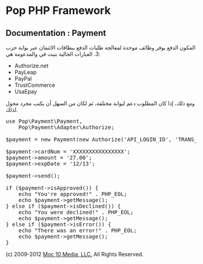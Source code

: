 Pop PHP Framework
=================

Documentation : Payment
-----------------------

المكون الدفع يوفر وظائف موحدة لمعالجة طلبات الدفع ببطاقات الائتمان عبر بوابة حزب 3. العبارات الحالية بنيت في والمدعومة هي:

* Authorize.net
* PayLeap
* PayPal
* TrustCommerce
* UsaEpay

ومع ذلك، إذا كان المطلوب دعم لبوابة مختلفة، ثم لكان من السهل أن يكتب مجرد محول لذلك.


<pre>
use Pop\Payment\Payment,
    Pop\Payment\Adapter\Authorize;

$payment = new Payment(new Authorize('API_LOGIN_ID', 'TRANS_KEY', Payment::TEST));

$payment->cardNum = 'XXXXXXXXXXXXXXXX';
$payment->amount = '27.00';
$payment->expDate = '12/13';

$payment->send();

if ($payment->isApproved()) {
    echo "You're approved!" . PHP_EOL;
    echo $payment->getMessage();
} else if ($payment->isDeclined()) {
    echo "You were declined!" . PHP_EOL;
    echo $payment->getMessage();
} else if ($payment->isError()) {
    echo "There was an error!" . PHP_EOL;
    echo $payment->getMessage();
}
</pre>

(c) 2009-2012 [Moc 10 Media, LLC.](http://www.moc10media.com) All Rights Reserved.
